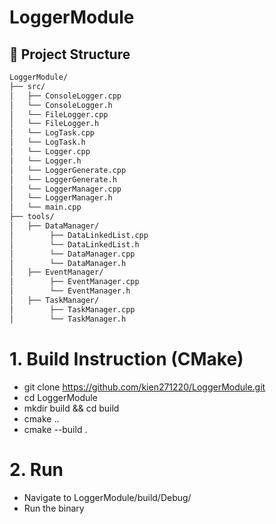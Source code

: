 # LoggerModule

## 📁 Project Structure

``` bash
LoggerModule/
├── src/
│   ├── ConsoleLogger.cpp
│   └── ConsoleLogger.h
│   └── FileLogger.cpp
│   └── FileLogger.h
│   └── LogTask.cpp
│   └── LogTask.h
│   └── Logger.cpp
│   └── Logger.h
│   └── LoggerGenerate.cpp
│   └── LoggerGenerate.h
│   └── LoggerManager.cpp
│   └── LoggerManager.h
│   └── main.cpp
├── tools/
│   ├── DataManager/
│        ├── DataLinkedList.cpp
│        └── DataLinkedList.h
│        └── DataManager.cpp
│        └── DataManager.h
│   ├── EventManager/
│        ├── EventManager.cpp
│        └── EventManager.h
│   ├── TaskManager/
│        ├── TaskManager.cpp
│        └── TaskManager.h
```

# 1. Build Instruction (CMake)
- git clone https://github.com/kien271220/LoggerModule.git
- cd LoggerModule
- mkdir build && cd build
- cmake ..
- cmake --build .

# 2. Run
- Navigate to LoggerModule/build/Debug/
- Run the binary
